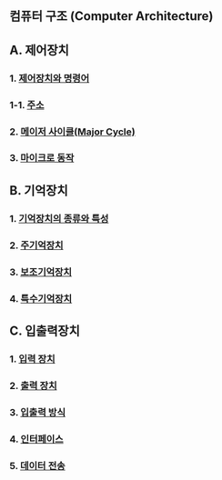 ## 컴퓨터 구조 (Computer Architecture)
## A. 제어장치
### 1. [제어장치와 명령어](https://github.com/SkyLightQP/school-life/blob/master/ComputerArch/Instruction.md)
### 1-1. [주소](https://github.com/SkyLightQP/school-life/blob/master/ComputerArch/Address.md)
### 2. [메이저 사이클(Major Cycle)](https://github.com/SkyLightQP/school-life/blob/master/ComputerArch/MajorCycle.md)
### 3. [마이크로 동작](https://github.com/SkyLightQP/school-life/blob/master/ComputerArch/Micro.md)

## B. 기억장치
### 1. [기억장치의 종류와 특성](https://github.com/SkyLightQP/school-life/blob/master/ComputerArch/MemoryUnit.md)
### 2. [주기억장치](https://github.com/SkyLightQP/school-life/blob/master/ComputerArch/Memory.md)
### 3. [보조기억장치](https://github.com/SkyLightQP/school-life/blob/master/ComputerArch/Storage.md)
### 4. [특수기억장치](https://github.com/SkyLightQP/school-life/blob/master/ComputerArch/SpecialMemory.md)

## C. 입출력장치
### 1. [입력 장치](https://github.com/SkyLightQP/school-life/blob/master/ComputerArch/InputUnit.md)
### 2. [출력 장치](https://github.com/SkyLightQP/school-life/blob/master/ComputerArch/OutputUnit.md)
### 3. [입출력 방식](https://github.com/SkyLightQP/school-life/blob/master/ComputerArch/IOMethod.md)
### 4. [인터페이스](https://github.com/SkyLightQP/school-life/blob/master/ComputerArch/Interface.md)
### 5. [데이터 전송](https://github.com/SkyLightQP/school-life/blob/master/ComputerArch/DataTransfer.md)